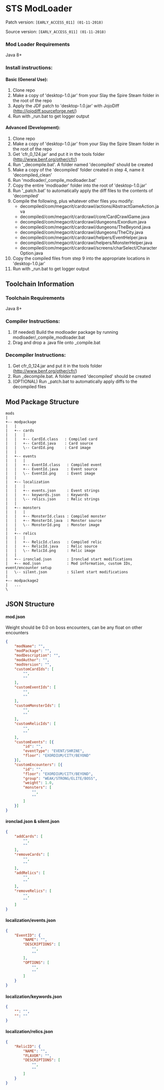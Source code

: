 # STS ModLoader #
Patch version: `[EARLY_ACCESS_011] (01-11-2018)`

Source version: `[EARLY_ACCESS_011] (01-11-2018)`

### Mod Loader Requirements ###
Java 8+

### Install instructions: ###
#### Basic (General Use): ####
1. Clone repo
2. Make a copy of 'desktop-1.0.jar' from your Slay the Spire Steam folder in the root of the repo
3. Apply the JDF patch to 'desktop-1.0.jar' with JojoDiff (http://jojodiff.sourceforge.net/)
4. Run with _run.bat to get logger output

#### Advanced (Development): ####
1. Clone repo
2. Make a copy of 'desktop-1.0.jar' from your Slay the Spire Steam folder in the root of the repo
3. Get 'cfr_0_124.jar' and put it in the tools folder (http://www.benf.org/other/cfr/)
4. Run '_decompile.bat'. A folder named 'decompiled' should be created
5. Make a copy of the 'decompiled' folder created in step 4, name it 'decompiled_clean'
6. Run 'modloader/_compile_modloader.bat'
7. Copy the entire 'modloader' folder into the root of 'desktop-1.0.jar'
8. Run '_patch.bat' to automatically apply the diff files to the contents of 'decompiled'
9. Compile the following, plus whatever other files you modify:
    * decompiled/com/megacrit/cardcrawl/actions/AbstractGameAction.java
    * decompiled/com/megacrit/cardcrawl/core/CardCrawlGame.java
    * decompiled/com/megacrit/cardcrawl/dungeons/Exordium.java
    * decompiled/com/megacrit/cardcrawl/dungeons/TheBeyond.java
    * decompiled/com/megacrit/cardcrawl/dungeons/TheCity.java
    * decompiled/com/megacrit/cardcrawl/helpers/EventHelper.java
    * decompiled/com/megacrit/cardcrawl/helpers/MonsterHelper.java
    * decompiled/com/megacrit/cardcrawl/screens/charSelect/CharacterOption.java
10. Copy the compiled files from step 9 into the appropriate locations in 'desktop-1.0.jar'
11. Run with _run.bat to get logger output

## Toolchain Information ##
### Toolchain Requirements ###
Java 8+

### Compiler Instructions: ###
1. (If needed) Build the modloader package by running modloader/_compile_modloader.bat
2. Drag and drop a .java file onto _compile.bat

### Decompiler Instructions: ###
1. Get cfr_0_124.jar and put it in the tools folder (http://www.benf.org/other/cfr/)
2. Run _decompile.bat. A folder named 'decompiled' should be created
3. (OPTIONAL) Run _patch.bat to automatically apply diffs to the decompiled files

## Mod Package Structure ##
```
mods
|
+-- modpackage
|   |
|   +-- cards
|   |   |
|   |   +-- CardId.class   : Compiled card
|   |   +-- CardId.java    : Card source
|   |   \-- CardId.png     : Card image
|   |
|   +-- events
|   |   |
|   |   +-- EventId.class   : Compiled event
|   |   +-- EventId.java    : Event source
|   |   \-- EventId.png     : Event image
|   |   
|   +-- localization
|   |   |
|   |   +-- events.json     : Event strings
|   |   +-- keywords.json   : Keywords
|   |   \-- relics.json     : Relic strings
|   |   
|   +-- monsters
|   |   |
|   |   +-- MonsterId.class : Compiled monster
|   |   +-- MonsterId.java  : Monster source
|   |   \-- MonsterId.png   : Monster image
|   |
|   +-- relics
|   |   |
|   |   +-- RelicId.class   : Compiled relic
|   |   +-- RelicId.java    : Relic source
|   |   \-- RelicId.png     : Relic image
|   |
|   +-- ironclad.json       : Ironclad start modifications
|   +-- mod.json            : Mod information, custom IDs, event/encounter setup
|   \-- silent.json         : Silent start modifications
|
+-- modpackage2
|   ...
\
```
    
## JSON Structure ##
#### mod.json ####
Weight should be 0.0 on boss encounters, can be any float on other encounters
```json
{
    "modName": "",
    "modPackage": "",
    "modDescription": "",
    "modAuthor": "",
    "modVersion": "",
    "customCardIds": [
        "",
        ""
    ],
    "customEventIds": [
        "",
        ""
    ],
    "customMonsterIds": [
        "",
        ""
    ],
    "customRelicIds": [
        "",
        ""
    ],
    "customEvents": [{
        "id": "",
        "eventType": "EVENT/SHRINE",
        "floor": "EXORDIUM/CITY/BEYOND"
    }],
    "customEncounters": [{
        "id": "",
        "floor": "EXORDIUM/CITY/BEYOND",
        "group": "WEAK/STRONG/ELITE/BOSS",
        "weight": 1.0,
        "monsters": [
            "",
            ""
        ]
    }]
}
```

#### ironclad.json & silent.json ####
```json
{
    "addCards": [
        "",
        ""
    ],
    "removeCards": [
        "",
        ""
    ],
    "addRelics": [
        "",
        ""
    ],
    "removeRelics": [
        "",
        ""
    ]
}
```

#### localization/events.json ####
```json
{
    "EventID": {
        "NAME": "",
        "DESCRIPTIONS": [
            "",
            ""
        ],
        "OPTIONS": [
            "",
            ""
        ]
    }
}
```

#### localization/keywords.json ####
```json
{
    "": "",
    "": ""
}
```

#### localization/relics.json
```json
{
    "RelicID": {
        "NAME": "",
        "FLAVOR": "",
        "DESCRIPTIONS": [
            "",
            ""
        ]
    }
}
```